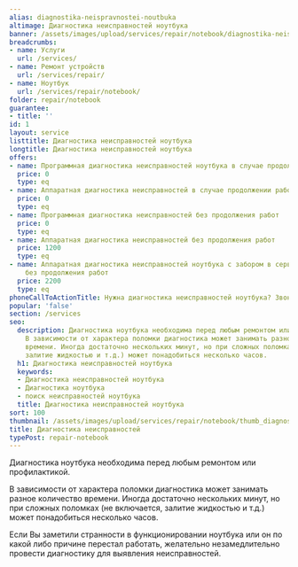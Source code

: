 ```yaml
---
alias: diagnostika-neispravnostei-noutbuka
altimage: Диагностика неисправностей ноутбука
banner: /assets/images/upload/services/repair/notebook/diagnostika-neispravnostei-noutbuka.jpg
breadcrumbs:
- name: Услуги
  url: /services/
- name: Ремонт устройств
  url: /services/repair/
- name: Ноутбук
  url: /services/repair/notebook/
folder: repair/notebook
guarantee:
- title: ''
id: 1
layout: service
listtitle: Диагностика неисправностей ноутбука
longtitle: Диагностика неисправностей ноутбука
offers:
- name: Программная диагностика неисправностей ноутбука в случае продолжении работ
  price: 0
  type: eq
- name: Аппаратная диагностика неисправностей в случае продолжении работ
  price: 0
  type: eq
- name: Программная диагностика неисправностей без продолжения работ
  price: 0
  type: eq
- name: Аппаратная диагностика неисправностей без продолжения работ
  price: 1200
  type: eq
- name: Аппаратная диагностика неисправностей ноутбука с забором в сервисный центр
    без продолжения работ
  price: 2200
  type: eq
phoneCallToActionTitle: Нужна диагностика неисправностей ноутбука? Звоните!
popular: 'false'
section: /services
seo:
  description: Диагностика ноутбука необходима перед любым ремонтом или профилактикой.
    В зависимости от характера поломки диагностика может занимать разное количество
    времени. Иногда достаточно нескольких минут, но при сложных поломках (не включается,
    залитие жидкостью и т.д.) может понадобиться несколько часов.
  h1: Диагностика неисправностей ноутбука
  keywords:
  - Диагностика неисправностей ноутбука
  - Диагностика ноутбука
  - поиск неисправностей ноутбука
  title: Диагностика неисправностей ноутбука
sort: 100
thumbnail: /assets/images/upload/services/repair/notebook/thumb_diagnostika-neispravnostei-noutbuka.jpg
title: Диагностика неисправностей
typePost: repair-notebook
---
```

Диагностика ноутбука необходима перед любым ремонтом или профилактикой.

В зависимости от характера поломки диагностика может занимать разное количество времени. Иногда достаточно нескольких минут, но при сложных поломках (не включается, залитие жидкостью и т.д.) может понадобиться несколько часов.

Если Вы заметили странности в функционировании ноутбука или он по какой либо причине перестал работать, желательно незамедлительно провести диагностику для выявления неисправностей.

